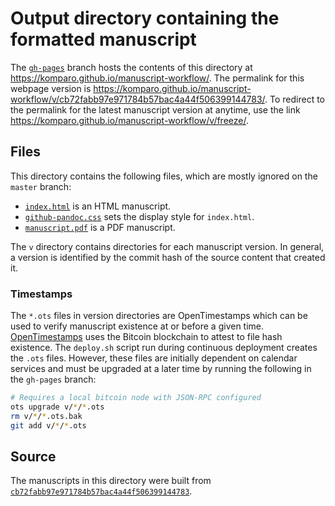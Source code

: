 # Output directory containing the formatted manuscript

The [`gh-pages`](https://github.com/komparo/manuscript-workflow/tree/gh-pages) branch hosts the contents of this directory at https://komparo.github.io/manuscript-workflow/.
The permalink for this webpage version is https://komparo.github.io/manuscript-workflow/v/cb72fabb97e971784b57bac4a44f506399144783/.
To redirect to the permalink for the latest manuscript version at anytime, use the link https://komparo.github.io/manuscript-workflow/v/freeze/.

## Files

This directory contains the following files, which are mostly ignored on the `master` branch:

+ [`index.html`](index.html) is an HTML manuscript.
+ [`github-pandoc.css`](github-pandoc.css) sets the display style for `index.html`.
+ [`manuscript.pdf`](manuscript.pdf) is a PDF manuscript.

The `v` directory contains directories for each manuscript version.
In general, a version is identified by the commit hash of the source content that created it.

### Timestamps

The `*.ots` files in version directories are OpenTimestamps which can be used to verify manuscript existence at or before a given time.
[OpenTimestamps](https://opentimestamps.org/) uses the Bitcoin blockchain to attest to file hash existence.
The `deploy.sh` script run during continuous deployment creates the `.ots` files.
However, these files are initially dependent on calendar services and must be upgraded at a later time by running the following in the `gh-pages` branch:

```sh
# Requires a local bitcoin node with JSON-RPC configured
ots upgrade v/*/*.ots
rm v/*/*.ots.bak
git add v/*/*.ots
```

## Source

The manuscripts in this directory were built from
[`cb72fabb97e971784b57bac4a44f506399144783`](https://github.com/komparo/manuscript-workflow/commit/cb72fabb97e971784b57bac4a44f506399144783).

